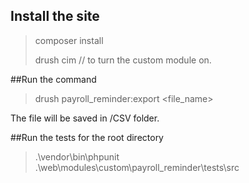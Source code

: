 ## Install the site
> composer install
>
> drush cim // to turn the custom module on.

##Run the command
> drush payroll_reminder:export <file_name>
>
The file will be saved in /CSV folder.

##Run the tests for the root directory
> .\vendor\bin\phpunit .\web\modules\custom\payroll_reminder\tests\src

